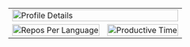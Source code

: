 <table width="100%">
  <tr>
    <td colspan="2">
      <img
        src="https://github-profile-summary-cards.vercel.app/api/cards/profile-details?username=mizunoshota2001&theme=github_dark"
        alt="Profile Details"
        width="100%"
      />
    </td>
  </tr>
  <tr>
    <td>
      <img
        src="https://github-profile-summary-cards.vercel.app/api/cards/repos-per-language?username=mizunoshota2001&theme=github_dark"
        alt="Repos Per Language"
        width="100%"
      />
    </td>
    <td>
      <img
        src="https://github-profile-summary-cards.vercel.app/api/cards/productive-time?username=mizunoshota2001&theme=github_dark&utcOffset=8"
        alt="Productive Time"
        width="100%"
      />
    </td>
  </tr>
</table>
